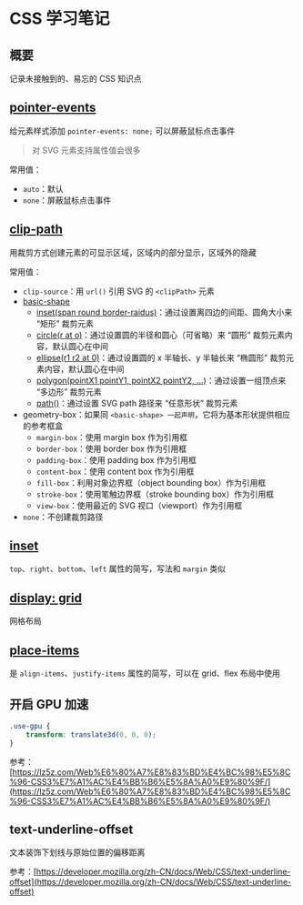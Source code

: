 # CSS 学习笔记

## 概要

记录未接触到的、易忘的 CSS 知识点

## [pointer-events](https://developer.mozilla.org/zh-CN/docs/Web/CSS/pointer-events)

给元素样式添加 `pointer-events: none;` 可以屏蔽鼠标点击事件

> 对 SVG 元素支持属性值会很多

常用值：

-   `auto`：默认
-   `none`：屏蔽鼠标点击事件

## [clip-path](https://developer.mozilla.org/zh-CN/docs/Web/CSS/clip-path)

用裁剪方式创建元素的可显示区域，区域内的部分显示，区域外的隐藏

常用值：

-   `clip-source`：用 `url()` 引用 SVG 的 `<clipPath>` 元素
-   [basic-shape](https://developer.mozilla.org/zh-CN/docs/Web/CSS/basic-shape)
    -   [inset(span round border-raidus)](https://developer.mozilla.org/en-US/docs/Web/CSS/basic-shape/inset)：通过设置离四边的间距、圆角大小来 “矩形” 裁剪元素
    -   [circle(r at o)](https://developer.mozilla.org/en-US/docs/Web/CSS/basic-shape/circle)：通过设置圆的半径和圆心（可省略）来 “圆形” 裁剪元素内容，默认圆心在中间
    -   [ellipse(r1 r2 at 0)](https://developer.mozilla.org/en-US/docs/Web/CSS/basic-shape/ellipse)：通过设置圆的 x 半轴长、y 半轴长来 “椭圆形” 裁剪元素内容，默认圆心在中间
    -   [polygon(pointX1 pointY1, pointX2 pointY2, ...)](https://developer.mozilla.org/en-US/docs/Web/CSS/basic-shape/polygon)：通过设置一组顶点来 “多边形” 裁剪元素
    -   [path()](https://developer.mozilla.org/en-US/docs/Web/CSS/path)：通过设置 SVG path 路径来 “任意形状” 裁剪元素
-   geometry-box：如果同 `<basic-shape> 一起声明`，它将为基本形状提供相应的参考框盒
    -   `margin-box`：使用 margin box 作为引用框
    -   `border-box`：使用 border box 作为引用框
    -   `padding-box`：使用 padding box 作为引用框
    -   `content-box`：使用 content box 作为引用框
    -   `fill-box`：利用对象边界框（object bounding box）作为引用框
    -   `stroke-box`：使用笔触边界框（stroke bounding box）作为引用框
    -   `view-box`：使用最近的 SVG 视口（viewport）作为引用框
-   `none`：不创建裁剪路径

## [inset](https://developer.mozilla.org/en-US/docs/Web/CSS/inset)

`top`、`right`、`bottom`、`left` 属性的简写，写法和 `margin` 类似

## [display: grid](https://developer.mozilla.org/en-US/docs/Web/CSS/CSS_Grid_Layout/Basic_Concepts_of_Grid_Layout)

网格布局

## [place-items](https://developer.mozilla.org/en-US/docs/Web/CSS/place-items)

是 `align-items`、`justify-items` 属性的简写，可以在 grid、flex 布局中使用

## 开启 GPU 加速

```css
.use-gpu {
    transform: translate3d(0, 0, 0);
}
```

参考：[https://lz5z.com/Web%E6%80%A7%E8%83%BD%E4%BC%98%E5%8C%96-CSS3%E7%A1%AC%E4%BB%B6%E5%8A%A0%E9%80%9F/](https://lz5z.com/Web%E6%80%A7%E8%83%BD%E4%BC%98%E5%8C%96-CSS3%E7%A1%AC%E4%BB%B6%E5%8A%A0%E9%80%9F/)

## text-underline-offset

文本装饰下划线与原始位置的偏移距离

参考：[https://developer.mozilla.org/zh-CN/docs/Web/CSS/text-underline-offset](https://developer.mozilla.org/zh-CN/docs/Web/CSS/text-underline-offset)
